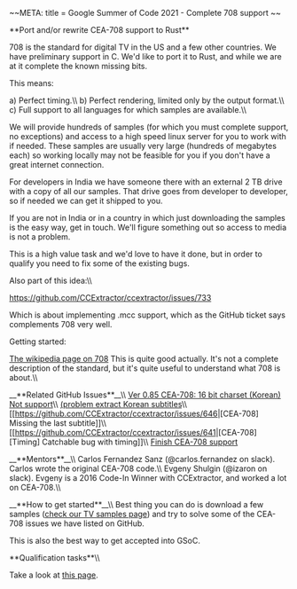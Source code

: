 \~\~META: title = Google Summer of Code 2021 - Complete 708 support \~\~

 **Port and/or rewrite CEA-708 support to Rust\*\*

708 is the standard for digital TV in the US and a few other countries.
We have preliminary support in C. We\'d like to port it to Rust, and
while we are at it complete the known missing bits.

This means:

a\) Perfect timing.\\\\ b) Perfect rendering, limited only by the output
format.\\\\ c) Full support to all languages for which samples are
available.\\\\

We will provide hundreds of samples (for which you must complete
support, no exceptions) and access to a high speed linux server for you
to work with if needed. These samples are usually very large (hundreds
of megabytes each) so working locally may not be feasible for you if you
don\'t have a great internet connection.

For developers in India we have someone there with an external 2 TB
drive with a copy of all our samples. That drive goes from developer to
developer, so if needed we can get it shipped to you.

If you are not in India or in a country in which just downloading the
samples is the easy way, get in touch. We\'ll figure something out so
access to media is not a problem.

This is a high value task and we\'d love to have it done, but in order
to qualify you need to fix some of the existing bugs.

Also part of this idea:\\\\

<https://github.com/CCExtractor/ccextractor/issues/733>

Which is about implementing .mcc support, which as the GitHub ticket
says complements 708 very well.

Getting started:

[The wikipedia page on
708](https://en.wikipedia.org/wiki/CEA-708) This is quite
good actually. It\'s not a complete description of the standard, but
it\'s quite useful to understand what 708 is about.\\\\

\_\_\*\*Related GitHub Issues\*\*\_\_\\\\ [Ver 0.85 CEA-708: 16 bit
charset (Korean) Not
support](https://github.com/CCExtractor/ccextractor/issues/690)\\\\
[(problem extract Korean
subtitles](https://github.com/CCExtractor/ccextractor/issues/677)\\\\
\[\[<https://github.com/CCExtractor/ccextractor/issues/646>\|\[CEA-708\]
Missing the last subtitle\]\]\\\\
\[\[<https://github.com/CCExtractor/ccextractor/issues/641>\|\[CEA-708\]
\[Timing\] Catchable bug with timing\]\]\\\\ [Finish CEA-708
support](https://github.com/CCExtractor/ccextractor/issues/3)

\_\_\*\*Mentors\*\*\_\_\\\\ Carlos Fernandez Sanz (\@carlos.fernandez on
slack). Carlos wrote the original CEA-708 code.\\\\ Evgeny Shulgin
(\@izaron on slack). Evgeny is a 2016 Code-In Winner with CCExtractor,
and worked a lot on CEA-708.\\\\

\_\_\*\*How to get started\*\*\_\_\\\\ Best thing you can do is download
a few samples ([check our TV samples
page](public:general:tvsamples)) and try to solve some of the
CEA-708 issues we have listed on GitHub.

This is also the best way to get accepted into GSoC.

 **Qualification tasks\*\*\\\\

Take a look at [this
page](https://ccextractor.org/public:gsoc:takehome).
